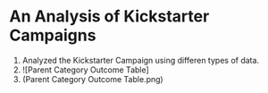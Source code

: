 # An Analysis of Kickstarter Campaigns
1. Analyzed the Kickstarter Campaign using differen types of data.
2. ![Parent Category Outcome Table]
3. (Parent Category Outcome Table.png)
